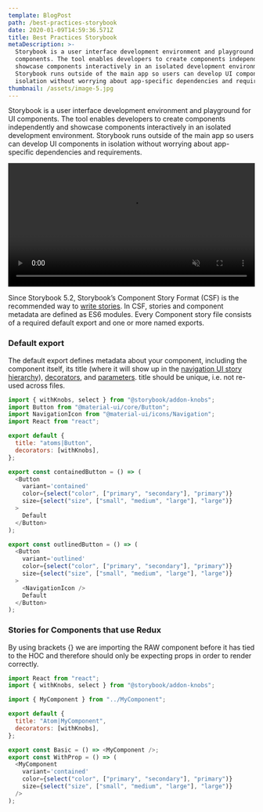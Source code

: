 ```yaml
---
template: BlogPost
path: /best-practices-storybook
date: 2020-01-09T14:59:36.571Z
title: Best Practices Storybook
metaDescription: >-
  Storybook is a user interface development environment and playground for UI
  components. The tool enables developers to create components independently and
  showcase components interactively in an isolated development environment.
  Storybook runs outside of the main app so users can develop UI components in
  isolation without worrying about app-specific dependencies and requirements.
thumbnail: /assets/image-5.jpg
---
```


Storybook is a user interface development environment and playground for UI components. The tool enables developers to create components independently and showcase components interactively in an isolated development environment. Storybook runs outside of the main app so users can develop UI components in isolation without worrying about app-specific dependencies and requirements.

<video autoplay="" muted="" loop="" playsinline="" alt="Storybook video" style="width:100%">
<source src="https://storybook.js.org/videos/storybook-hero-video-optimized.mp4" type="video/mp4">
</video>

Since Storybook 5.2, Storybook’s Component Story Format (CSF) is the recommended way to [write stories](https://storybook.js.org/docs/basics/writing-stories/). In CSF, stories and component metadata are defined as ES6 modules. Every Component story file consists of a required default export and one or more named exports.

### Default export

The default export defines metadata about your component, including the component itself, its title (where it will show up in the [navigation UI story hierarchy](https://storybook.js.org/docs/basics/writing-stories/#story-hierarchy)), [decorators](https://storybook.js.org/docs/basics/writing-stories/#decorators), and [parameters](https://storybook.js.org/docs/basics/writing-stories/#parameters). title should be unique, i.e. not re-used across files.

```javascript
import { withKnobs, select } from "@storybook/addon-knobs";
import Button from "@material-ui/core/Button";
import NavigationIcon from "@material-ui/icons/Navigation";
import React from "react";

export default {
  title: "atoms|Button",
  decorators: [withKnobs],
};

export const containedButton = () => (
  <Button
    variant='contained'
    color={select("color", ["primary", "secondary"], "primary")}
    size={select("size", ["small", "medium", "large"], "large")}
  >
    Default
  </Button>
);

export const outlinedButton = () => (
  <Button
    variant='outlined'
    color={select("color", ["primary", "secondary"], "primary")}
    size={select("size", ["small", "medium", "large"], "large")}
  >
    <NavigationIcon />
    Default
  </Button>
);
```

### Stories for Components that use Redux

By using brackets {} we are importing the RAW component before it has tied to the HOC and therefore should only be expecting props in order to render correctly.

```javascript
import React from "react";
import { withKnobs, select } from "@storybook/addon-knobs";

import { MyComponent } from "../MyComponent";

export default {
  title: "Atom|MyComponent",
  decorators: [withKnobs],
};

export const Basic = () => <MyComponent />;
export const WithProp = () => (
  <MyComponent
    variant='contained'
    color={select("color", ["primary", "secondary"], "primary")}
    size={select("size", ["small", "medium", "large"], "large")}
  />
);
```
